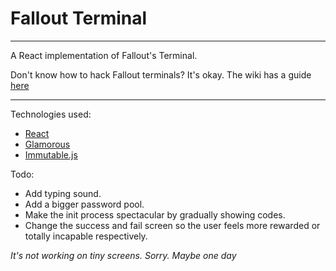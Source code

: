 # Fallout Terminal
---
A React implementation of Fallout's Terminal.

Don't know how to hack Fallout terminals? It's okay. The wiki has a guide  [here](http://fallout.wikia.com/wiki/Terminal#Hacking_terminals)

---
Technologies used:
  * [React](https://reactjs.org/)
  * [Glamorous](https://glamorous.rocks/)
  * [Immutable.js](https://facebook.github.io/immutable-js/)

Todo:
* Add typing sound.
* Add a bigger password pool.
* Make the init process spectacular by gradually showing codes.
* Change the success and fail screen so the user feels more rewarded or totally incapable respectively.

*It's not working on tiny screens. Sorry. Maybe one day*
 